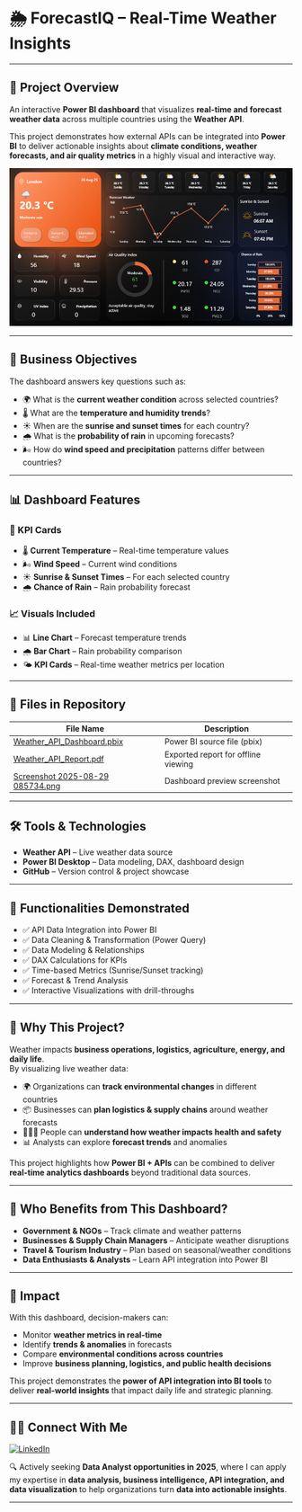 # 🌦 ForecastIQ – Real-Time Weather Insights

---

## 📖 Project Overview  

An interactive **Power BI dashboard** that visualizes **real-time and forecast weather data** across multiple countries using the **Weather API**.  

This project demonstrates how external APIs can be integrated into **Power BI** to deliver actionable insights about **climate conditions, weather forecasts, and air quality metrics** in a highly visual and interactive way.  

![Weather API Dashboard](./Screenshot%202025-08-29%20085734.png)  

---

## 🎯 Business Objectives  

The dashboard answers key questions such as:  
- 🌍 What is the **current weather condition** across selected countries?  
- 🌡️ What are the **temperature and humidity trends**?  
- ☀️ When are the **sunrise and sunset times** for each country?  
- 🌧️ What is the **probability of rain** in upcoming forecasts?  
- 🌬️ How do **wind speed and precipitation** patterns differ between countries?  

---

## 📊 Dashboard Features  

### 🔑 KPI Cards  
- 🌡️ **Current Temperature** – Real-time temperature values  
- 🌬️ **Wind Speed** – Current wind conditions  
- ☀️ **Sunrise & Sunset Times** – For each selected country  
- 🌧️ **Chance of Rain** – Rain probability forecast  

### 📈 Visuals Included  
- 📊 **Line Chart** – Forecast temperature trends  
- 🌧️ **Bar Chart** – Rain probability comparison  
- 🌤️ **KPI Cards** – Real-time weather metrics per location  

---

## 📂 Files in Repository  

| File Name                                    | Description                                       |
|----------------------------------------------|---------------------------------------------------|
| [Weather_API_Dashboard.pbix](./Weather_API_Dashboard.pbix) | Power BI source file (pbix) |
| [Weather_API_Report.pdf](./Weather_API_Report.pdf)       | Exported report for offline viewing               |
| [Screenshot 2025-08-29 085734.png](./Screenshot%202025-08-29%20085734.png) | Dashboard preview screenshot |

---

## 🛠 Tools & Technologies  

- **Weather API** – Live weather data source  
- **Power BI Desktop** – Data modeling, DAX, dashboard design  
- **GitHub** – Version control & project showcase  

---

## 🔧 Functionalities Demonstrated  

- ✅ API Data Integration into Power BI  
- ✅ Data Cleaning & Transformation (Power Query)  
- ✅ Data Modeling & Relationships  
- ✅ DAX Calculations for KPIs  
- ✅ Time-based Metrics (Sunrise/Sunset tracking)  
- ✅ Forecast & Trend Analysis  
- ✅ Interactive Visualizations with drill-throughs  

---

## 📌 Why This Project?  

Weather impacts **business operations, logistics, agriculture, energy, and daily life**.  
By visualizing live weather data:  
- 🌍 Organizations can **track environmental changes** in different countries  
- 📦 Businesses can **plan logistics & supply chains** around weather forecasts  
- 🧑‍🤝‍🧑 People can **understand how weather impacts health and safety**  
- 📊 Analysts can explore **forecast trends** and anomalies  

This project highlights how **Power BI + APIs** can be combined to deliver **real-time analytics dashboards** beyond traditional data sources.  

---

## 👥 Who Benefits from This Dashboard?  

- **Government & NGOs** – Track climate and weather patterns  
- **Businesses & Supply Chain Managers** – Anticipate weather disruptions  
- **Travel & Tourism Industry** – Plan based on seasonal/weather conditions  
- **Data Enthusiasts & Analysts** – Learn API integration into Power BI  

---

## 🚀 Impact  

With this dashboard, decision-makers can:  
- Monitor **weather metrics in real-time**  
- Identify **trends & anomalies** in forecasts  
- Compare **environmental conditions across countries**  
- Improve **business planning, logistics, and public health decisions**  

This project demonstrates the **power of API integration into BI tools** to deliver **real-world insights** that impact daily life and strategic planning.  

---

## 👨‍💻 Connect With Me  

[![LinkedIn](https://img.shields.io/badge/LinkedIn-Connect-blue?logo=linkedin)](https://www.linkedin.com/in/vam5h1/)  

🔍 Actively seeking **Data Analyst opportunities in 2025**, where I can apply my expertise in **data analysis, business intelligence, API integration, and data visualization** to help organizations turn **data into actionable insights**.  

---
